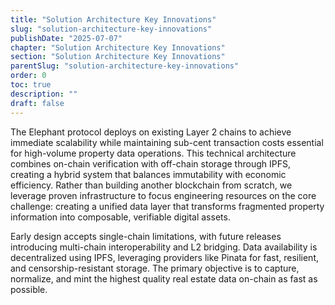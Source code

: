 ```yaml
---
title: "Solution Architecture Key Innovations"
slug: "solution-architecture-key-innovations"
publishDate: "2025-07-07"
chapter: "Solution Architecture Key Innovations"
section: "Solution Architecture Key Innovations"
parentSlug: "solution-architecture-key-innovations"
order: 0
toc: true
description: ""
draft: false
---
```


The Elephant protocol deploys on existing Layer 2 chains to achieve immediate scalability while maintaining sub-cent transaction costs essential for high-volume property data operations. This technical architecture combines on-chain verification with off-chain storage through IPFS, creating a hybrid system that balances immutability with economic efficiency. Rather than building another blockchain from scratch, we leverage proven infrastructure to focus engineering resources on the core challenge: creating a unified data layer that transforms fragmented property information into composable, verifiable digital assets.

Early design accepts single-chain limitations, with future releases introducing multi-chain interoperability and L2 bridging. Data availability is decentralized using IPFS, leveraging providers like Pinata for fast, resilient, and censorship-resistant storage. The primary objective is to capture, normalize, and mint the highest quality real estate data on-chain as fast as possible.

